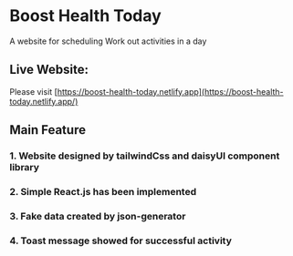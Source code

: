 # Boost Health Today
A website for scheduling Work out activities in a day

## Live Website:
Please visit [https://boost-health-today.netlify.app](https://boost-health-today.netlify.app/)


## Main Feature
### 1. Website designed by tailwindCss and daisyUI component library
### 2. Simple React.js has been implemented
### 3. Fake data created by json-generator
### 4. Toast message showed for successful activity
